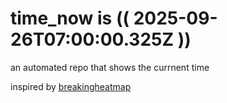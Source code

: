 # time_now is (( 2025-09-26T07:00:00.325Z ))

an automated repo that shows the currnent time

inspired by [breakingheatmap](https://github.com/breakingheatmap/breakingheatmap)
